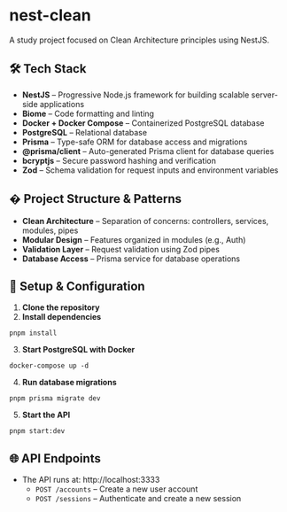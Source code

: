 # nest-clean

A study project focused on Clean Architecture principles using NestJS.

## 🛠️ Tech Stack

- **NestJS** – Progressive Node.js framework for building scalable server-side applications
- **Biome** – Code formatting and linting
- **Docker + Docker Compose** – Containerized PostgreSQL database
- **PostgreSQL** – Relational database
- **Prisma** – Type-safe ORM for database access and migrations
- **@prisma/client** – Auto-generated Prisma client for database queries
- **bcryptjs** – Secure password hashing and verification
- **Zod** – Schema validation for request inputs and environment variables

## �️ Project Structure & Patterns

- **Clean Architecture** – Separation of concerns: controllers, services, modules, pipes
- **Modular Design** – Features organized in modules (e.g., Auth)
- **Validation Layer** – Request validation using Zod pipes
- **Database Access** – Prisma service for database operations

## 🚀 Setup & Configuration

1. **Clone the repository**
2. **Install dependencies**

```fish
pnpm install
```

3. **Start PostgreSQL with Docker**

```fish
docker-compose up -d
```

4. **Run database migrations**

```fish
pnpm prisma migrate dev
```

5. **Start the API**

```fish
pnpm start:dev
```

## 🌐 API Endpoints

- The API runs at: http://localhost:3333
  - `POST /accounts` – Create a new user account
  - `POST /sessions` – Authenticate and create a new session
